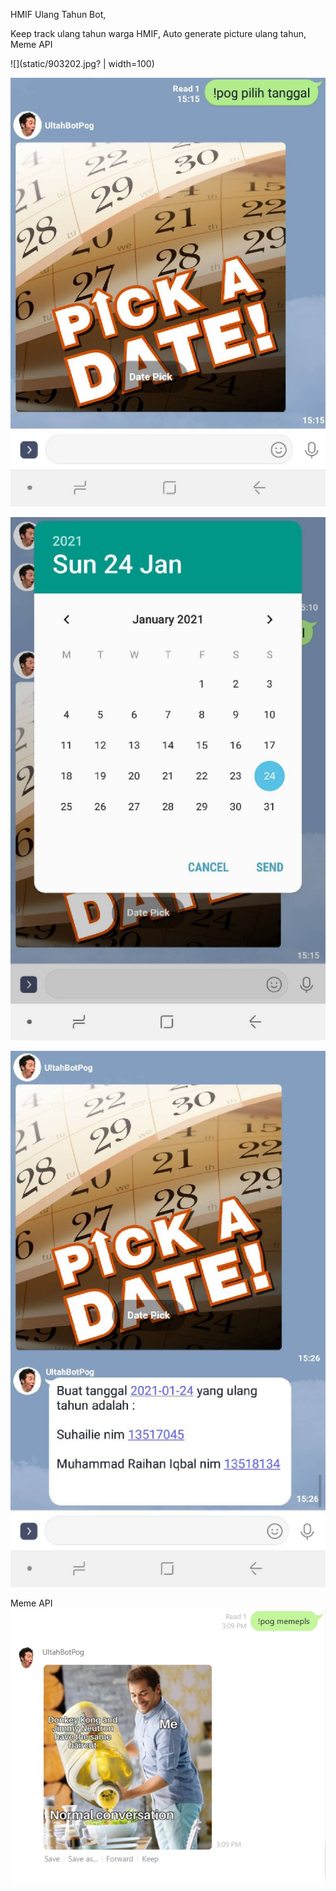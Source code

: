 HMIF Ulang Tahun Bot,

Keep track ulang tahun warga HMIF,
Auto generate picture ulang tahun,
Meme API

![](static/903202.jpg? | width=100)


![](static/Zero.jpg?=100x20)


![](static/One.jpg?=100x20)

![](static/two.jpg?=100x20)

Meme API
![](static/1611475777582.jpg?=100x20)
